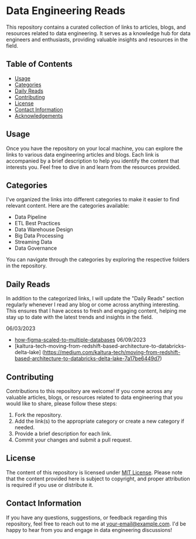# Data Engineering Reads

This repository contains a curated collection of links to articles, blogs, and resources related to data engineering. It serves as a knowledge hub for data engineers and enthusiasts, providing valuable insights and resources in the field.

## Table of Contents
- [Usage](#usage)
- [Categories](#categories)
- [Daily Reads](#daily-reads)
- [Contributing](#contributing)
- [License](#license)
- [Contact Information](#contact-information)
- [Acknowledgements](#acknowledgements)

## Usage
Once you have the repository on your local machine, you can explore the links to various data engineering articles and blogs. Each link is accompanied by a brief description to help you identify the content that interests you. Feel free to dive in and learn from the resources provided.

## Categories
I've organized the links into different categories to make it easier to find relevant content. Here are the categories available:

- Data Pipeline
- ETL Best Practices
- Data Warehouse Design
- Big Data Processing
- Streaming Data
- Data Governance

You can navigate through the categories by exploring the respective folders in the repository.

## Daily Reads
In addition to the categorized links, I will update the "Daily Reads" section regularly whenever I read any blog or come across anything interesting. This ensures that I have access to fresh and engaging content, helping me stay up to date with the latest trends and insights in the field.

06/03/2023
- [how-figma-scaled-to-multiple-databases](https://www.figma.com/blog/how-figma-scaled-to-multiple-databases/)
06/09/2023
- [kaltura-tech-moving-from-redshift-based-architecture-to-databricks-delta-lake] (https://medium.com/kaltura-tech/moving-from-redshift-based-architecture-to-databricks-delta-lake-7a17be6449d7)

## Contributing
Contributions to this repository are welcome! If you come across any valuable articles, blogs, or resources related to data engineering that you would like to share, please follow these steps:

1. Fork the repository.
2. Add the link(s) to the appropriate category or create a new category if needed.
3. Provide a brief description for each link.
4. Commit your changes and submit a pull request.


## License
The content of this repository is licensed under [MIT License](LICENSE.md). Please note that the content provided here is subject to copyright, and proper attribution is required if you use or distribute it.

## Contact Information
If you have any questions, suggestions, or feedback regarding this repository, feel free to reach out to me at [your-email@example.com](mailto:your-email@example.com). I'd be happy to hear from you and engage in data engineering discussions!
